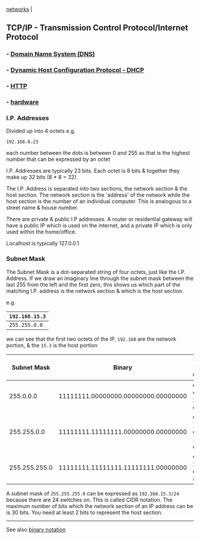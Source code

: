 [networks](index.md) |

## TCP/IP - Transmission Control Protocol/Internet Protocol

### - [Domain Name System (DNS)](DNS.md)

### - [Dynamic Host Configuration Protocol - DHCP](DHCP.md)

### - [HTTP](HTTP.md)

### - [hardware](hardware.md)


### I.P. Addresses
Divided up into 4 octets e.g.

`192.168.0.23`

each number between the dots is between 0 and 255 as that is the highest number that can be expressed by an octet

I.P. Addresses are typically 23 bits. Each octet is 8 bits & together they make up 32 bits (8 * 8 = 32).

The I.P. Address is separated into two sections, the network section & the host section. The network section is the 'address' of the network while the host section is the number of an individual computer. This is analogous to a street name & house number.

There are private & public I.P addresses. A router or residential gateway will have a public IP which is used on the internet, and a private IP which is only used within the home/office.

Localhost is typically 127.0.0.1


### Subnet Mask
The Subnet Mask is a dot-separated string of four octets, just like the I.P. Address. If we draw an imaginary line through the subnet mask between the last 255 from the left and the first zero, this shows us which part of the matching I.P. address is the network section & which is the host section.

e.g.

|`192.168.15.3` |
| ---- |
| `255.255.0.0` |

we can see that the first two octets of the IP, `192.168` are the network portion, & the `15.3` is the host portion

Subnet Mask | Binary | On's & Off's
---|---|---
255.0.0.0 | 11111111.00000000.00000000.00000000 | or 8 on & 24 off
255.255.0.0 | 11111111.11111111.00000000.00000000 | or 16 on & 16 off
255.255.255.0| 11111111.11111111.11111111.00000000 | or 24 on & 8 off


A subnet mask of `255.255.255.0` can be expressed as `192.168.15.3/24` because there are 24 switches on. This is called CIDR notation. The maximum number of bits which the network section of an IP address can be is 30 bits. You need at least 2 bits to represent the host section.

---

See also [binary notation](../math/binary.md)
